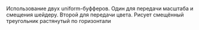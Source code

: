 Использование двух uniform-буфферов. Один для передачи масштаба и смещения шейдеру. Второй для передачи цвета.
Рисует смещённый треугольник растянутый по горизонтали
